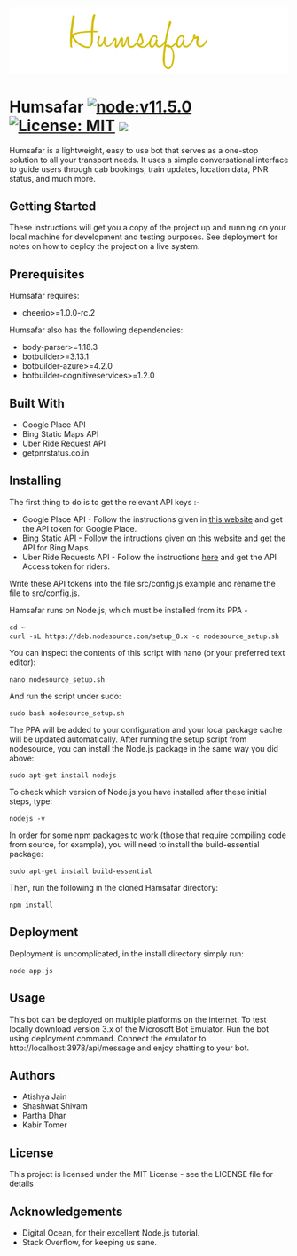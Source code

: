 
![](logo.png)

# Humsafar [![node:v11.5.0](https://img.shields.io/badge/node-v11.5.0-brightgreen.svg)](http://nodejs.org/download/) [![License: MIT](https://img.shields.io/badge/License-MIT-yellow.svg)](https://opensource.org/licenses/MIT) ![](https://img.shields.io/badge/version-0.0.2-lightgrey.svg)

Humsafar is a lightweight, easy to use bot that serves as a one-stop solution to all your transport needs. It uses a simple conversational interface to guide users through cab bookings, train updates, location data, PNR status, and much more.

## Getting Started

These instructions will get you a copy of the project up and running on your local machine for development and testing purposes. See deployment for notes on how to deploy the project on a live system.

## Prerequisites

Humsafar requires:

- cheerio>=1.0.0-rc.2

Humsafar also has the following dependencies:

- body-parser>=1.18.3
- botbuilder>=3.13.1
- botbuilder-azure>=4.2.0
- botbuilder-cognitiveservices>=1.2.0

## Built With

- Google Place API
- Bing Static Maps API
- Uber Ride Request API
- getpnrstatus.co.in

## Installing

The first thing to do is to get the relevant API keys :-

- Google Place API - Follow the instructions given in [this website](https://developers.google.com/places/web-service/intro) and get the API token for Google Place.
- Bing Static API - Follow the intructions given on [this website](https://docs.microsoft.com/en-us/bingmaps/rest-services/imagery/get-a-static-map) and get the API for Bing Maps.
- Uber Ride Requests API - Follow the instructions [here](https://developer.uber.com/docs/riders/ride-requests/tutorials/api/introduction) and get the API Access token for riders.

Write these API tokens into the file src/config.js.example and rename the file to src/config.js.

Hamsafar runs on Node.js, which must be installed from its PPA -

    cd ~
    curl -sL https://deb.nodesource.com/setup_8.x -o nodesource_setup.sh

You can inspect the contents of this script with nano (or your preferred text editor):

    nano nodesource_setup.sh

And run the script under sudo:

    sudo bash nodesource_setup.sh

The PPA will be added to your configuration and your local package cache will be updated automatically. After running the setup script from nodesource, you can install the Node.js package in the same way you did above:

    sudo apt-get install nodejs

To check which version of Node.js you have installed after these initial steps, type:

    nodejs -v

In order for some npm packages to work (those that require compiling code from source, for example), you will need to install the build-essential package:

    sudo apt-get install build-essential

Then, run the following in the cloned Hamsafar directory:

    npm install

## Deployment

Deployment is uncomplicated, in the install directory simply run:

    node app.js

## Usage

This bot can be deployed on multiple platforms on the internet. To test locally download version 3.x of the Microsoft Bot Emulator. Run the bot using deployment command. Connect the emulator to http://localhost:3978/api/message and enjoy chatting to your bot.

## Authors

- Atishya Jain
- Shashwat Shivam
- Partha Dhar
- Kabir Tomer

## License

This project is licensed under the MIT License - see the LICENSE file for details

## Acknowledgements

- Digital Ocean, for their excellent Node.js tutorial.
- Stack Overflow, for keeping us sane.
